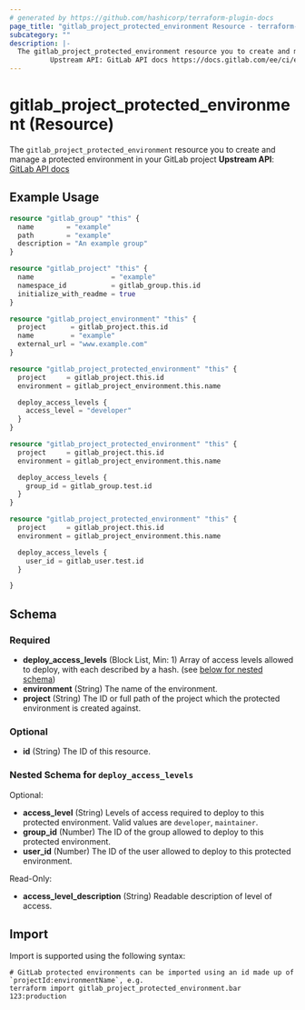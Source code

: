 ```yaml
---
# generated by https://github.com/hashicorp/terraform-plugin-docs
page_title: "gitlab_project_protected_environment Resource - terraform-provider-gitlab"
subcategory: ""
description: |-
  The gitlab_project_protected_environment resource you to create and manage a protected environment in your GitLab project
          Upstream API: GitLab API docs https://docs.gitlab.com/ee/ci/environments/protected_environments.html
---
```


# gitlab_project_protected_environment (Resource)

The `gitlab_project_protected_environment` resource you to create and manage a protected environment in your GitLab project
		**Upstream API**: [GitLab API docs](https://docs.gitlab.com/ee/ci/environments/protected_environments.html)

## Example Usage

```terraform
resource "gitlab_group" "this" {
  name        = "example"
  path        = "example"
  description = "An example group"
}

resource "gitlab_project" "this" {
  name                   = "example"
  namespace_id           = gitlab_group.this.id
  initialize_with_readme = true
}

resource "gitlab_project_environment" "this" {
  project      = gitlab_project.this.id
  name         = "example"
  external_url = "www.example.com"
}

resource "gitlab_project_protected_environment" "this" {
  project     = gitlab_project.this.id
  environment = gitlab_project_environment.this.name

  deploy_access_levels {
    access_level = "developer"
  }
}

resource "gitlab_project_protected_environment" "this" {
  project     = gitlab_project.this.id
  environment = gitlab_project_environment.this.name

  deploy_access_levels {
    group_id = gitlab_group.test.id
  }
}

resource "gitlab_project_protected_environment" "this" {
  project     = gitlab_project.this.id
  environment = gitlab_project_environment.this.name

  deploy_access_levels {
    user_id = gitlab_user.test.id
  }

}
```

<!-- schema generated by tfplugindocs -->
## Schema

### Required

- **deploy_access_levels** (Block List, Min: 1) Array of access levels allowed to deploy, with each described by a hash. (see [below for nested schema](#nestedblock--deploy_access_levels))
- **environment** (String) The name of the environment.
- **project** (String) The ID or full path of the project which the protected environment is created against.

### Optional

- **id** (String) The ID of this resource.

<a id="nestedblock--deploy_access_levels"></a>
### Nested Schema for `deploy_access_levels`

Optional:

- **access_level** (String) Levels of access required to deploy to this protected environment. Valid values are `developer`, `maintainer`.
- **group_id** (Number) The ID of the group allowed to deploy to this protected environment.
- **user_id** (Number) The ID of the user allowed to deploy to this protected environment.

Read-Only:

- **access_level_description** (String) Readable description of level of access.

## Import

Import is supported using the following syntax:

```shell
# GitLab protected environments can be imported using an id made up of `projectId:environmentName`, e.g.
terraform import gitlab_project_protected_environment.bar 123:production
```

